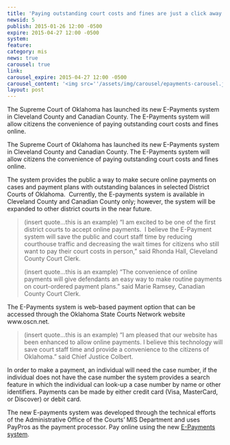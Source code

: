 ```yaml
---
title: 'Paying outstanding court costs and fines are just a click away!'
newsid: 5
publish: 2015-01-26 12:00 -0500
expire: 2015-04-27 12:00 -0500
system: 
feature: 
category: mis
news: true
carousel: true
link: 
carousel_expire: 2015-04-27 12:00 -0500
carousel_content: '<img src=''/assets/img/carousel/epayments-carousel.jpg'' alt='''' />'
layout: post
---
```

<p>The Supreme Court of Oklahoma has launched its new E-Payments system in Cleveland County and Canadian County. The E-Payments system will allow citizens the convenience of paying outstanding court costs and fines online.</p>
 <!--more-->
<p>The Supreme Court of Oklahoma has launched its new E-Payments system in Cleveland County and Canadian County. The E-Payments system will allow citizens the convenience of paying outstanding court costs and fines online.</p><p>The system provides the public a way to make secure online payments on cases and payment plans with outstanding balances in selected District Courts of Oklahoma.  Currently, the E-payments system is available in Cleveland County and Canadian County only; however, the system will be expanded to other district courts in the near future. </p><blockquote><p>(insert quote…this is an example) “I am excited to be one of the first district courts to accept online payments.  I believe the E-Payment system will save the public and court staff time by reducing courthouse traffic and decreasing the wait times for citizens who still want to pay their court costs in person,” said Rhonda Hall, Cleveland County Court Clerk.</p><p>(insert quote…this is an example) “The convenience of online payments will give defendants an easy way to make routine payments on court-ordered payment plans.” said Marie Ramsey, Canadian County Court Clerk.</p></blockquote><p>The E-Payments system is web-based payment option that can be accessed through the Oklahoma State Courts Network website www.oscn.net.  </p><blockquote><p>(insert quote…this is an example) “I am pleased that our website has been enhanced to allow online payments. I believe this technology will save court staff time and provide a convenience to the citizens of Oklahoma.” said Chief Justice Colbert.</p></blockquote><p>In order to make a payment, an individual will need the case number, if the individual does not have the case number the system provides a search feature in which the individual can look-up a case number by name or other identifiers. Payments can be made by either credit card (Visa, MasterCard, or Discover) or debit card.</p><p>The new E-payments system was developed through the technical efforts of the Administrative Office of the Courts’ MIS Department and uses PayPros as the payment processor. Pay online using the new <a href="http:www.oscn.net" target="_blank">E-Payments system</a>.</p>
